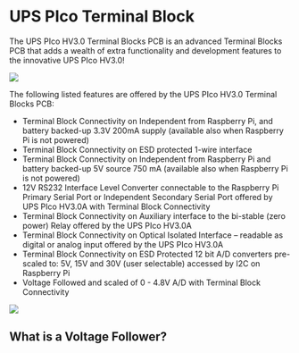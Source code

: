 # UPS PIco Terminal Block

The UPS PIco HV3.0 Terminal Blocks PCB is an advanced Terminal Blocks PCB that adds a wealth of extra functionality and development features to the innovative UPS PIco HV3.0! 

![](https://www.modmypi.com/image/data/git/ups-pico/pico-terminal-block-6.png)

The following listed features are offered by the UPS PIco HV3.0 Terminal Blocks PCB:

* Terminal Block Connectivity on Independent from Raspberry Pi, and battery backed-up 3.3V 200mA supply (available also when Raspberry Pi is not powered)
* Terminal Block Connectivity on ESD protected 1-wire interface
* Terminal Block Connectivity on Independent from Raspberry Pi and battery backed-up 5V source 750 mA (available also when Raspberry Pi is not powered)
* 12V RS232 Interface Level Converter connectable to the Raspberry Pi Primary Serial Port or Independent Secondary Serial Port offered by UPS PIco HV3.0A with Terminal Block Connectivity
* Terminal Block Connectivity on Auxiliary interface to the bi-stable (zero power) Relay offered by the UPS PIco HV3.0A
* Terminal Block Connectivity on Optical Isolated Interface – readable as digital or analog input offered by the UPS PIco HV3.0A
* Terminal Block Connectivity on ESD Protected 12 bit A/D converters pre-scaled to: 5V, 15V and 30V (user selectable) accessed by I2C on Raspberry Pi 
* Voltage Followed and scaled of 0 - 4.8V A/D with Terminal Block Connectivity

![](https://www.modmypi.com/image/data/git/ups-pico/pico-terminal-block-1.png)

## What is a Voltage Follower?